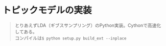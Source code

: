 # トピックモデルの実装
> とりあえずLDA（ギブスサンプリング）のPython実装。Cythonで高速化してある。\
> コンパイルは`$ python setup.py build_ext --inplace`